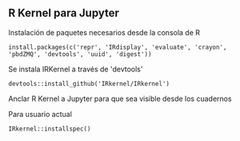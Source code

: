 ## R Kernel para Jupyter


Instalación de paquetes necesarios desde la consola de R

` install.packages(c('repr', 'IRdisplay', 'evaluate', 'crayon', 'pbdZMQ', 'devtools', 'uuid', 'digest')) `


Se instala IRKernel a través de 'devtools'


` devtools::install_github('IRkernel/IRkernel') ` 

Anclar R Kernel a Jupyter para que sea visible desde los cuadernos


Para usuario actual 

` IRkernel::installspec() ` 


